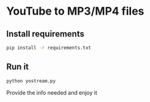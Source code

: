 # YouTube to MP3/MP4 files

## Install requirements

```bash
pip install -r requirements.txt
```

## Run it

```bash
python yostream.py
```

Provide the info needed and enjoy it